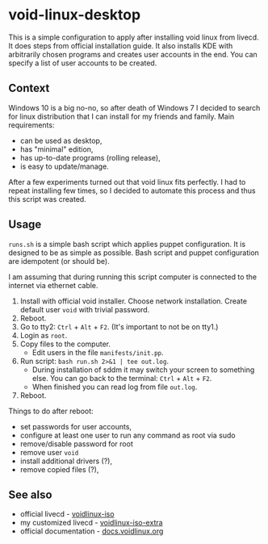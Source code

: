 # void-linux-desktop

This is a simple configuration to apply after installing void linux from livecd. It does steps from official installation guide. It also installs KDE with arbitrarily chosen programs and creates user accounts in the end. You can specify a list of user accounts to be created.

## Context

Windows 10 is a big no-no, so after death of Windows 7 I decided to search for linux distribution that I can install for my friends and family. Main requirements:

* can be used as desktop,
* has "minimal" edition,
* has up-to-date programs (rolling release),
* is easy to update/manage.

After a few experiments turned out that void linux fits perfectly. I had to repeat installing few times, so I decided to automate this process and thus this script was created.

## Usage

`runs.sh` is a simple bash script which applies puppet configuration. It is designed to be as simple as possible. Bash script and puppet configuration are idempotent (or should be).

I am assuming that during running this script computer is connected to the internet via ethernet cable.

1. Install with official void installer. Choose network installation. Create default user `void` with trivial password.
2. Reboot.
3. Go to tty2: `Ctrl` + `Alt` + `F2`. (It's important to not be on tty1.)
4. Login as `root`.
5. Copy files to the computer.
    * Edit users in the file `manifests/init.pp`.
6. Run script: `bash run.sh 2>&1 | tee out.log`.
    * During installation of sddm it may switch your screen to something else. You can go back to the terminal: `Ctrl` + `Alt` + `F2`.
    * When finished you can read log from file `out.log`.
7. Reboot.

Things to do after reboot:
* set passwords for user accounts,
* configure at least one user to run any command as root via sudo
* remove/disable password for root
* remove user `void`
* install additional drivers (?),
* remove copied files (?),

## See also

* official livecd - [voidlinux-iso](https://alpha.de.repo.voidlinux.org/live/current/)
* my customized livecd - [voidlinux-iso-extra](https://github.com/kotoko/voidlinux-iso-extra)
* official documentation - [docs.voidlinux.org](https://docs.voidlinux.org/)
